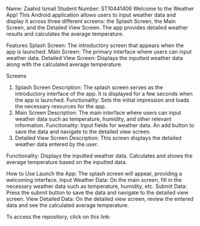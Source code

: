 Name: Zaahid Ismail
Student Number: ST10441406
Welcome to the Weather App! This Android application allows users to input weather data and display it across three different screens: the Splash Screen, the Main Screen, and the Detailed View Screen. The app provides detailed weather results and calculates the average temperature.

Features
Splash Screen: The introductory screen that appears when the app is launched.
Main Screen: The primary interface where users can input weather data.
Detailed View Screen: Displays the inputted weather data along with the calculated average temperature.

Screens
1. Splash Screen
Description: The splash screen serves as the introductory interface of the app. It is displayed for a few seconds when the app is launched.
Functionality: Sets the initial impression and loads the necessary resources for the app.
2. Main Screen
Description: The main interface where users can input weather data such as temperature, humidity, and other relevant information.
Functionality:
Input fields for weather data.
An add button to save the data and navigate to the detailed view screen.
3. Detailed View Screen
Description: This screen displays the detailed weather data entered by the user.

Functionality:
Displays the inputted weather data.
Calculates and shows the average temperature based on the inputted data.

How to Use
Launch the App: The splash screen will appear, providing a welcoming interface.
Input Weather Data: On the main screen, fill in the necessary weather data such as temperature, humidity, etc.
Submit Data: Press the submit button to save the data and navigate to the detailed view screen.
View Detailed Data: On the detailed view screen, review the entered data and see the calculated average temperature.

To access the repository, click on this link: 
